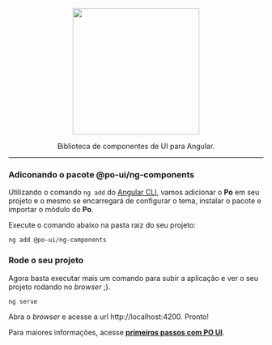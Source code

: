 <p align="center">
  <a href="https://po-ui.io">
    <img width="250" src="https://po-ui.io/assets/po-logos/po_black_txt.png">
  </a>
</p>

<div align="center">

Biblioteca de componentes de UI para Angular.

</div>

---

### Adiconando o pacote @po-ui/ng-components

Utilizando o comando `ng add` do [Angular CLI](https://cli.angular.io/), vamos adicionar o **Po** em seu projeto e o mesmo se encarregará de configurar o tema, instalar o pacote e importar o módulo do **Po**.

Execute o comando abaixo na pasta raiz do seu projeto:

```
ng add @po-ui/ng-components
```


### Rode o seu projeto

Agora basta executar mais um comando para subir a aplicação e ver o seu projeto rodando no *browser* ;).

```
ng serve
```

Abra o *browser* e acesse a url http://localhost:4200. Pronto!


Para maiores informações, acesse **[primeiros passos com PO UI](https://po-ui.io/guides/getting-started)**.